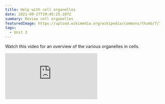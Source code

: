 ```yaml
---
title: Help with cell organelles
date: 2021-09-27T19:45:25.107Z
summary: Review cell organelles
featuredImage: https://upload.wikimedia.org/wikipedia/commons/thumb/7/7c/Eukaryota_cell_strucutre.PNG/640px-Eukaryota_cell_strucutre.PNG
tags:
  - Unit 3
---
```

Watch this video for an overview of the various organelles in cells.

<div class="youtube-container"><iframe class="responsive-iframe" src="https://www.youtube.com/embed/8IlzKri08kk" frameborder="0" allow="accelerometer; autoplay; clipboard-write; encrypted-media; gyroscope; picture-in-picture" allowfullscreen></iframe></div>